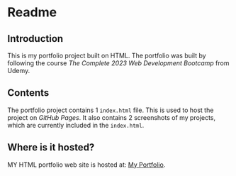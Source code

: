 # Readme
## Introduction
This is my portfolio project built on HTML. The portfolio was built by following the course *The Complete 2023 Web Development Bootcamp* from Udemy.
## Contents
The portfolio project contains 1 `index.html` file. This is used to host the project on *GitHub Pages*. It also contains 2 screenshots of my projects, which are currently included in the `index.html`.

## Where is it hosted?
MY HTML portfolio web site is hosted at: [My Portfolio](https://snipersap.github.io/html-portfolio/).